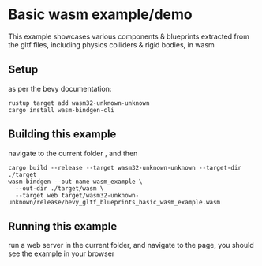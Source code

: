 # Basic wasm example/demo

This example showcases various components & blueprints extracted from the gltf files, including physics colliders & rigid bodies, in wasm

## Setup

as per the bevy documentation:

```shell
rustup target add wasm32-unknown-unknown
cargo install wasm-bindgen-cli
```


## Building this example

navigate to the current folder , and then

```shell
cargo build --release --target wasm32-unknown-unknown --target-dir ./target
wasm-bindgen --out-name wasm_example \
  --out-dir ./target/wasm \
  --target web target/wasm32-unknown-unknown/release/bevy_gltf_blueprints_basic_wasm_example.wasm

```

## Running this example

run a web server in the current folder, and navigate to the page, you should see the example in your browser


